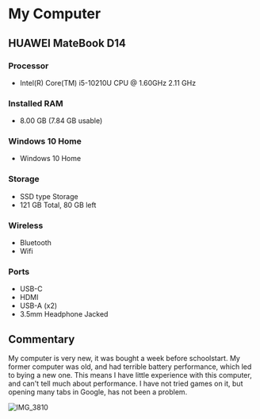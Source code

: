 # My Computer

## HUAWEI MateBook D14

### Processor 
* Intel(R) Core(TM) i5-10210U CPU @ 1.60GHz   2.11 GHz

### Installed RAM
* 8.00 GB (7.84 GB usable)

### Windows 10 Home
* Windows 10 Home

### Storage
* SSD type Storage
* 121 GB Total, 80 GB left

### Wireless
* Bluetooth
* Wifi

### Ports
* USB-C
* HDMI
* USB-A (x2)
* 3.5mm Headphone Jacked 

## Commentary
My computer is very new, it was bought a week before schoolstart. My former computer was old, and had terrible battery performance, which led to bying a new one.
This means I have little experience with this computer, and can't tell much about performance. I have not tried games on it, but opening many tabs in Google, has not been a problem.


![IMG_3810](https://user-images.githubusercontent.com/89731495/131468839-d4c82f40-fbcc-4829-ad53-0de1616c4b75.JPG)


 
